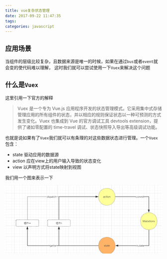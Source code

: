 ```yaml
---
title: vue复杂状态管理
date: 2017-09-22 11:47:35
tags:
categories: javascript
---
```


## 应用场景

当组件的层级比较复杂，且数据来源是唯一的时候，如果在通过`bus`或者`event`就会变的使代码难以理解，
这时我们就可以尝试使用一下`Vuex`来解决这个问题

## 什么是`Vuex`

这里引用一下官方的解释

> Vuex 是一个专为 Vue.js 应用程序开发的状态管理模式。它采用集中式存储管理应用的所有组件的状态，并以相应的规则保证状态以一种可预测的方式发生变化。Vuex 也集成到 Vue 的官方调试工具 devtools extension，提供了诸如零配置的 time-travel 调试、状态快照导入导出等高级调试功能。

也就是说如果有了`Vuex`我们就可以有条理的对这些数据状态进行管理。一个`Vuex`包含：

- state  驱动应用的数据源
- action  应在view上的用户输入导致的状态变化
- view 以声明方式将state映射到视图

我们用一个图来表示一下

![image](/images/vuex.png)